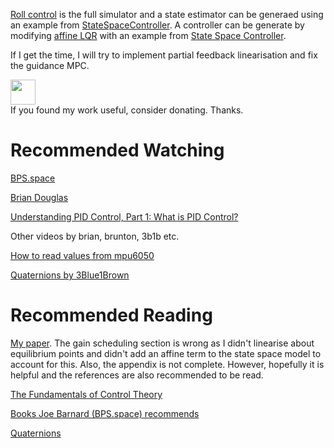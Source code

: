 [Roll control](Rocket/roll_control.slx) is the full simulator and a state estimator can be generaed using an example from [StateSpaceController](Rocket/StateSpaceController.m). A controller can be generate by modifying [affine LQR](Rocket/affine_controller.m) with an example from [State Space Controller](Rocket/StateSpaceController.m).

If I get the time, I will try to implement partial feedback linearisation and fix the guidance MPC.

<a href="https://www.paypal.com/paypalme/zentriktvc/5/"><img src="https://raw.githubusercontent.com/andreostrovsky/donate-with-paypal/master/blue.svg" height="40"></a>  
If you found my work useful, consider donating. Thanks.

# Recommended Watching

[BPS.space](https://www.youtube.com/channel/UCILl8ozWuxnFYXIe2svjHhg)

[Brian Douglas](https://www.youtube.com/user/ControlLectures/videos)

[Understanding PID Control, Part 1: What is PID Control?](https://youtu.be/wkfEZmsQqiA)

Other videos by brian, brunton, 3b1b etc.

[How to read values from mpu6050](https://www.youtube.com/watch?v=ImctYI8hgq4)

[Quaternions by 3Blue1Brown](https://www.youtube.com/watch?v=d4EgbgTm0Bg)

# Recommended Reading

[My paper](Paper/Paper.pdf). The gain scheduling section is wrong as I didn't linearise about equilibrium points and didn't add an affine term to the state space model to account for this. Also, the appendix is not complete. However, hopefully it is helpful and the references are also recommended to be read.

[The Fundamentals of Control Theory](https://www.patreon.com/posts/book-is-now-free-28313078)

[Books Joe Barnard (BPS.space) recommends](https://www.youtube.com/watch?v=BcKL4M5Xod)

[Quaternions](https://folk.uio.no/jeanra/Informatics/QuaternionsAndIMUs.html)
